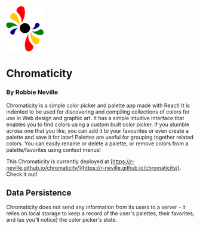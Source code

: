 <img src="./public/logo-footer.svg" alt="Chromaticity Logo" width="100px"/>

# Chromaticity
### By Robbie Neville

Chromaticity is a simple color picker and palette app made with React! 
It is indented to be used for discovering and compiling collections 
of colors for use in Web design and graphic art. It has a simple 
intuitive interface that enables you to find colors using a custom built
color picker. If you stumble across one that you like, you can add 
it to your favourites or even create a palette and save it for later!
Palettes are useful for grouping together related colors. You can easily 
rename or delete a palette, or remove colors from a palette/favorites 
using context menus!

This Chromaticity is currently deployed at 
[https://r-neville.github.io/chromaticity/](https://r-neville.github.io/chromaticity/). 
Check it out!

## Data Persistence

Chromaticity does not send any information from its users to a server - 
it relies on local storage to keep a record of the user's palettes, their
favorites, and (as you'll notice) the color picker's state.